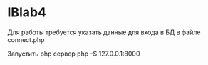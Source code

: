 # IBlab4

Для работы требуется указать данные для входа в БД в файле connect.php

Запустить php сервер php -S 127.0.0.1:8000